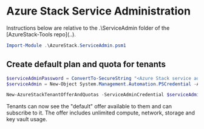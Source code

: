 # Azure Stack Service Administration

Instructions below are relative to the .\ServiceAdmin folder of the [AzureStack-Tools repo](..\).

```powershell
Import-Module .\AzureStack.ServiceAdmin.psm1
```

## Create default plan and quota for tenants

```powershell
$serviceAdminPassword = ConvertTo-SecureString "<Azure Stack service admin password in AAD>" -AsPlainText -Force
$serviceAdmin = New-Object System.Management.Automation.PSCredential -ArgumentList "<myadmin>@<mydirectory>.onmicrosoft.com", $serviceAdminPassword

New-AzureStackTenantOfferAndQuotas -ServiceAdminCredential $serviceAdmin
```

Tenants can now see the "default" offer available to them and can subscribe to it. The offer includes unlimited compute, network, storage and key vault usage. 

